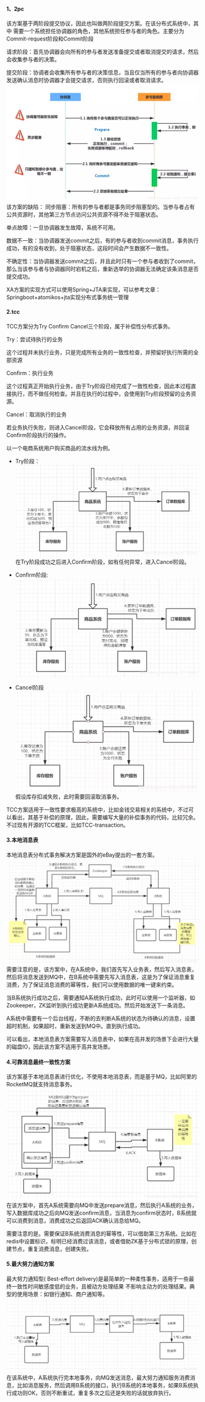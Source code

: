 #### 1、2pc
该方案基于两阶段提交协议，因此也叫做两阶段提交方案。在该分布式系统中，其中 需要一个系统担任协调器的角色，其他系统担任参与者的角色。主要分为Commit-request阶段和Commit阶段

请求阶段：首先协调器会向所有的参与者发送准备提交或者取消提交的请求，然后会收集参与者的决策。

提交阶段：协调者会收集所有参与者的决策信息，当且仅当所有的参与者向协调器发送确认消息时协调器才会提交请求，否则执行回滚或者取消请求。
![](images/2pc.jpg)
该方案的缺陷：
同步阻塞：所有的参与者都是事务同步阻塞型的。当参与者占有公共资源时，其他第三方节点访问公共资源不得不处于阻塞状态。

单点故障：一旦协调器发生故障，系统不可用。

数据不一致：当协调器发送commit之后，有的参与者收到commit消息，事务执行成功，有的没有收到，处于阻塞状态，这段时间会产生数据不一致性。

不确定性：当协调器发送commit之后，并且此时只有一个参与者收到了commit，那么当该参与者与协调器同时宕机之后，重新选举的协调器无法确定该条消息是否提交成功。

XA方案的实现方式可以使用Spring+JTA来实现，可以参考文章：Springboot+atomikos+jta实现分布式事务统一管理
#### 2.tcc
TCC方案分为Try Confirm Cancel三个阶段，属于补偿性分布式事务。

Try：尝试待执行的业务

这个过程并未执行业务，只是完成所有业务的一致性检查，并预留好执行所需的全部资源

Confirm：执行业务

这个过程真正开始执行业务，由于Try阶段已经完成了一致性检查，因此本过程直接执行，而不做任何检查。并且在执行的过程中，会使用到Try阶段预留的业务资源。

Cancel：取消执行的业务

若业务执行失败，则进入Cancel阶段，它会释放所有占用的业务资源，并回滚Confirm阶段执行的操作。

以一个电商系统用户购买商品的流水线为例。

- Try阶段：
![](images/tcc.jpg)
在Try阶段成功之后进入Confirm阶段，如有任何异常，进入Cancel阶段。

- Confirm阶段:
![](images/tcc2.jpg)

- Cancel阶段
![](images/tcc3.jpg)
假设库存扣减失败，此时需要回滚取消事务。

TCC方案适用于一致性要求极高的系统中，比如金钱交易相关的系统中，不过可以看出，其基于补偿的原理，因此，需要编写大量的补偿事务的代码，比较冗余。不过现有开源的TCC框架，比如TCC-transaction。

#### 3.本地消息表
本地消息表分布式事务解决方案是国外的eBay提出的一套方案。
![](images/mq.jpg)
需要注意的是，该方案中，在A系统中，我们首先写入业务表，然后写入消息表，然后将消息发送到MQ中，在B系统中需要先写入消息表，这是为了保证消息重复消费，为了保证消息消费的幂等性，我们可以使用数据的唯一键来约束。

当B系统执行成功之后，需要通知A系统执行成功，此时可以使用一个监听器，如Zookeeper，ZK监听到执行成功更新A系统成功。然后开始发送下一条消息。

A系统中需要有一个后台线程，不断的去判断A系统的状态为待确认的消息，设置超时机制，如果超时，重新发送到MQ中。直到执行成功。

可以看出，本地消息表方案需要写入消息表中，如果在高并发的场景下会进行大量的磁盘IO，因此该方案不适用于高并发场景。

#### 4.可靠消息最终一致性方案
该方案基于本地消息表进行优化，不使用本地消息表，而是基于MQ，比如阿里的RocketMQ就支持消息事务。
![](images/mq1.jpg)
在该方案中，首先A系统需要向MQ中发送prepare消息，然后执行A系统的业务，写入数据库成功之后向MQ发送confirm消息，当消息为confirm状态时，B系统就可以消费到消息，消费成功之后返回ACK确认消息给MQ。

需要注意的是。需要保证B系统消费消息的幂等性，可以借助第三方系统。比如在redis中设置标识，标明已经消费过该消息，或者借助ZK基于分布式锁的原理，创建节点，重复消费消息，创建失败。

#### 5.最大努力通知方案
最大努力通知型( Best-effort delivery)是最简单的一种柔性事务，适用于一些最终一致性时间敏感度低的业务，且被动方处理结果 不影响主动方的处理结果。典型的使用场景：如银行通知、商户通知等。
![](images/mq2.jpg)
在该系统中，A系统执行完本地事务，向MQ发送消息，最大努力通知服务消费消息，比如消息服务，然后调用B系统的接口，执行B系统的本地事务，如果B系统执行成功则OK，否则不断重试，重复多次之后还是失败的话就放弃执行。

